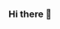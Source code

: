 ### Hi there 👋

<!--
**Devendar-Sainadh/Devendar-Sainadh** is a ✨ _special_ ✨ repository because its `README.md` (this file) appears on your GitHub profile.

Here are some ideas to get you started:

- 🔭 I’m currently working on ...
- 🌱 I’m currently learning Python and Machine Learning
- 👯 I’m looking to collaborate on ...
- 🤔 I’m looking for help with ...
- 💬 Ask me about ...
- 📫 How to reach me: devendargorla@gmail.com
- 😄 Pronouns: 
- ⚡ Fun fact: ...
-->
